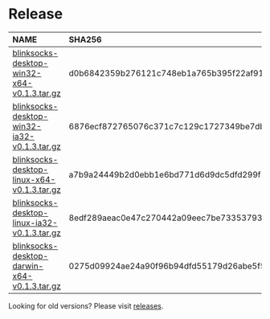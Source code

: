 [//]: # (THIS IS AN AUTO-GENERATED FILE. DO NOT EDIT THIS FILE DIRECTLY.)

# Release

| NAME | SHA256 | SIZE |
| :--- | :----- | :--- |
| [blinksocks-desktop-win32-x64-v0.1.3.tar.gz] | d0b6842359b276121c748eb1a765b395f22af917581260c3b62ccd2652ab455f | 53.67 MB |
| [blinksocks-desktop-win32-ia32-v0.1.3.tar.gz] | 6876ecf872765076c371c7c129c1727349be7db73ae854743bef0e26c09b23d1 | 44.62 MB |
| [blinksocks-desktop-linux-x64-v0.1.3.tar.gz] | a7b9a24449b2d0ebb1e6bd771d6d9dc5dfd299f8eca1e9f1255cacd1baee3858 | 51.31 MB |
| [blinksocks-desktop-linux-ia32-v0.1.3.tar.gz] | 8edf289aeac0e47c270442a09eec7be73353793d2344ac9e95acb533665fa122 | 52.37 MB |
| [blinksocks-desktop-darwin-x64-v0.1.3.tar.gz] | 0275d09924ae24a90f96b94dfd55179d26abe5f53c7783cbf75d301618c7fee9 | 47.42 MB |

Looking for old versions? Please visit [releases](https://github.com/blinksocks/blinksocks-desktop/releases).

[blinksocks-desktop-win32-x64-v0.1.3.tar.gz]: https://github.com/blinksocks/blinksocks-desktop/releases/download/v0.1.3/blinksocks-desktop-win32-x64-v0.1.3.tar.gz
[blinksocks-desktop-win32-ia32-v0.1.3.tar.gz]: https://github.com/blinksocks/blinksocks-desktop/releases/download/v0.1.3/blinksocks-desktop-win32-ia32-v0.1.3.tar.gz
[blinksocks-desktop-linux-x64-v0.1.3.tar.gz]: https://github.com/blinksocks/blinksocks-desktop/releases/download/v0.1.3/blinksocks-desktop-linux-x64-v0.1.3.tar.gz
[blinksocks-desktop-linux-ia32-v0.1.3.tar.gz]: https://github.com/blinksocks/blinksocks-desktop/releases/download/v0.1.3/blinksocks-desktop-linux-ia32-v0.1.3.tar.gz
[blinksocks-desktop-darwin-x64-v0.1.3.tar.gz]: https://github.com/blinksocks/blinksocks-desktop/releases/download/v0.1.3/blinksocks-desktop-darwin-x64-v0.1.3.tar.gz
